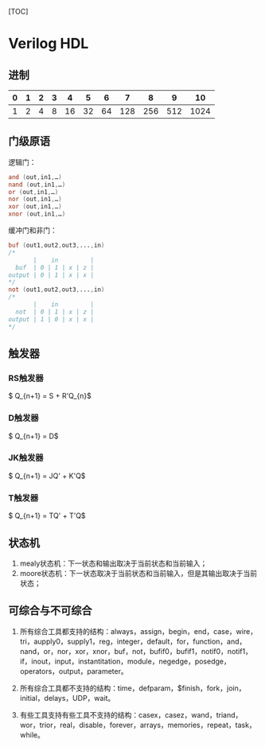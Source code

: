 [TOC]

# Verilog HDL

## 进制

|  0   |  1   |  2   |  3   |  4   |  5   |  6   |  7   |  8   |  9   |  10  |
| :--: | :--: | :--: | :--: | :--: | :--: | :--: | :--: | :--: | :--: | :--: |
|  1   |  2   |  4   |  8   |  16  |  32  |  64  | 128  | 256  | 512  | 1024 |

## 门级原语

逻辑门：

```verilog
and (out,in1,…)
nand (out,in1,…)
or (out,in1,…)
nor (out,in1,…)
xor (out,in1,…)
xnor (out,in1,…)
```

缓冲门和非门：

```verilog
buf (out1,out2,out3,...,in)
/*       
       |    in         |
  buf  | 0 | 1 | x | z |
output | 0 | 1 | x | x |
*/
not (out1,out2,out3,...,in)
/*       
       |    in         |
  not  | 0 | 1 | x | z |
output | 1 | 0 | x | x |
*/
```

 

## 触发器

### RS触发器

$ Q_{n+1} = S + R'Q_{n}$

### D触发器

$ Q_{n+1} = D$

### JK触发器

$ Q_{n+1} = JQ' + K'Q$

### T触发器

$ Q_{n+1} = TQ' + T'Q$



## 状态机

1. mealy状态机：下一状态和输出取决于当前状态和当前输入；
2. moore状态机：下一状态取决于当前状态和当前输入，但是其输出取决于当前状态；

## 可综合与不可综合

1. 所有综合工具都支持的结构：always，assign，begin，end，case，wire，tri，aupply0，supply1，reg，integer，default，for，function，and，nand，or，nor，xor，xnor，buf，not，bufif0，bufif1，notif0，notif1，if，inout，input，instantitation，module，negedge，posedge，operators，output，parameter。

2. 所有综合工具都不支持的结构：time，defparam，$finish，fork，join，initial，delays，UDP，wait。

3. 有些工具支持有些工具不支持的结构：casex，casez，wand，triand，wor，trior，real，disable，forever，arrays，memories，repeat，task，while。 